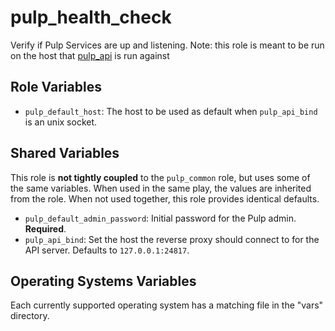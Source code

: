 pulp_health_check
=================

Verify if Pulp Services are up and listening.
Note: this role is meant to be run on the host that [pulp_api](https://pulp-installer.readthedocs.io/en/latest/roles/pulp_api/) is run against

Role Variables
--------------

* `pulp_default_host`: The host to be used as default when `pulp_api_bind` is an unix socket.

Shared Variables
----------------

This role is **not tightly coupled** to the `pulp_common` role, but uses some of the same
variables. When used in the same play, the values are inherited from the role.
When not used together, this role provides identical defaults.

* `pulp_default_admin_password`: Initial password for the Pulp admin. **Required**.
* `pulp_api_bind`: Set the host the reverse proxy should connect to for the API server. Defaults
  to `127.0.0.1:24817`.

Operating Systems Variables
---------------------------

Each currently supported operating system has a matching file in the "vars"
directory.
